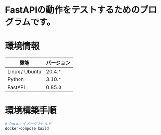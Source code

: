 # FastAPIの動作をテストするためのプログラムです。

# 環境情報

| 機能 | バージョン |
| ---- | ---- |
| Linux / Ubuntu | 20.4.* |
| Python | 3.10.* |
| FastAPI | 0.85.0 |


# 環境構築手順


```bash
# Dockerイメージのビルド
docker-compose build




```



